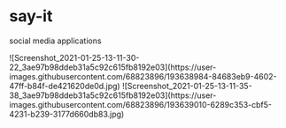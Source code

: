 # say-it
social media applications

<p float="left" width>
![Screenshot_2021-01-25-13-11-30-22_3ae97b98ddeb31a5c92c615fb8192e03](https://user-images.githubusercontent.com/68823896/193638984-84683eb9-4602-47ff-b84f-de421620de0d.jpg)
![Screenshot_2021-01-25-13-11-35-38_3ae97b98ddeb31a5c92c615fb8192e03](https://user-images.githubusercontent.com/68823896/193639010-6289c353-cbf5-4231-b239-3177d660db83.jpg)

</p>
